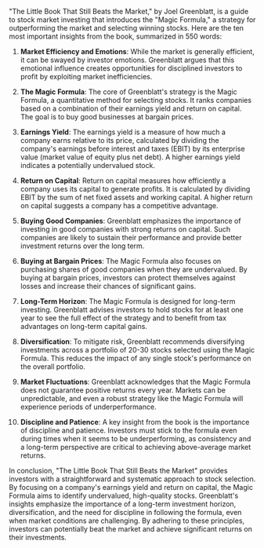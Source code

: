 "The Little Book That Still Beats the Market," by Joel Greenblatt, is a guide to stock market investing that introduces the "Magic Formula," a strategy for outperforming the market and selecting winning stocks. Here are the ten most important insights from the book, summarized in 550 words:

1. **Market Efficiency and Emotions**: While the market is generally efficient, it can be swayed by investor emotions. Greenblatt argues that this emotional influence creates opportunities for disciplined investors to profit by exploiting market inefficiencies.

2. **The Magic Formula**: The core of Greenblatt's strategy is the Magic Formula, a quantitative method for selecting stocks. It ranks companies based on a combination of their earnings yield and return on capital. The goal is to buy good businesses at bargain prices.

3. **Earnings Yield**: The earnings yield is a measure of how much a company earns relative to its price, calculated by dividing the company's earnings before interest and taxes (EBIT) by its enterprise value (market value of equity plus net debt). A higher earnings yield indicates a potentially undervalued stock.

4. **Return on Capital**: Return on capital measures how efficiently a company uses its capital to generate profits. It is calculated by dividing EBIT by the sum of net fixed assets and working capital. A higher return on capital suggests a company has a competitive advantage.

5. **Buying Good Companies**: Greenblatt emphasizes the importance of investing in good companies with strong returns on capital. Such companies are likely to sustain their performance and provide better investment returns over the long term.

6. **Buying at Bargain Prices**: The Magic Formula also focuses on purchasing shares of good companies when they are undervalued. By buying at bargain prices, investors can protect themselves against losses and increase their chances of significant gains.

7. **Long-Term Horizon**: The Magic Formula is designed for long-term investing. Greenblatt advises investors to hold stocks for at least one year to see the full effect of the strategy and to benefit from tax advantages on long-term capital gains.

8. **Diversification**: To mitigate risk, Greenblatt recommends diversifying investments across a portfolio of 20-30 stocks selected using the Magic Formula. This reduces the impact of any single stock's performance on the overall portfolio.

9. **Market Fluctuations**: Greenblatt acknowledges that the Magic Formula does not guarantee positive returns every year. Markets can be unpredictable, and even a robust strategy like the Magic Formula will experience periods of underperformance.

10. **Discipline and Patience**: A key insight from the book is the importance of discipline and patience. Investors must stick to the formula even during times when it seems to be underperforming, as consistency and a long-term perspective are critical to achieving above-average market returns.

In conclusion, "The Little Book That Still Beats the Market" provides investors with a straightforward and systematic approach to stock selection. By focusing on a company's earnings yield and return on capital, the Magic Formula aims to identify undervalued, high-quality stocks. Greenblatt's insights emphasize the importance of a long-term investment horizon, diversification, and the need for discipline in following the formula, even when market conditions are challenging. By adhering to these principles, investors can potentially beat the market and achieve significant returns on their investments.